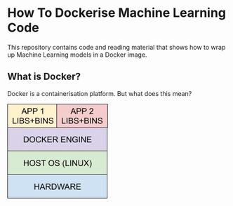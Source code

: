# How To Dockerise Machine Learning Code

This repository contains code and reading material that shows how to wrap up Machine Learning models in a Docker image.

## What is Docker?

Docker is a containerisation platform. But what does this mean?

![WhatIsDocker](docs/WhatIsDocker.jpeg?raw=true "What Is Docker")
